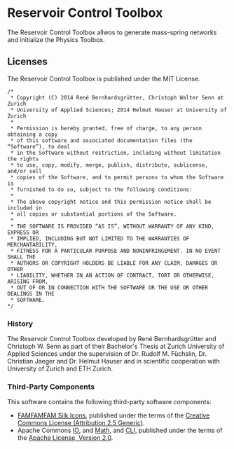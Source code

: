 Reservoir Control Toolbox
=========================
The Reservoir Control Toolbox allwos to generate mass-spring networks and initialize the Physics Toolbox.

## Licenses
The Reservoir Control Toolbox is published under the MIT License.
```
/*
 * Copyright (C) 2014 René Bernhardsgrütter, Christoph Walter Senn at Zurich
 * University of Applied Sciences; 2014 Helmut Hauser at University of Zurich
 *
 * Permission is hereby granted, free of charge, to any person obtaining a copy
 * of this software and associated documentation files (the “Software”), to deal
 * in the Software without restriction, including without limitation the rights
 * to use, copy, modify, merge, publish, distribute, sublicense, and/or sell
 * copies of the Software, and to permit persons to whom the Software is
 * furnished to do so, subject to the following conditions:
 *
 * The above copyright notice and this permission notice shall be included in
 * all copies or substantial portions of the Software.
 *
 * THE SOFTWARE IS PROVIDED “AS IS”, WITHOUT WARRANTY OF ANY KIND, EXPRESS OR
 * IMPLIED, INCLUDING BUT NOT LIMITED TO THE WARRANTIES OF MERCHANTABILITY,
 * FITNESS FOR A PARTICULAR PURPOSE AND NONINFRINGEMENT. IN NO EVENT SHALL THE
 * AUTHORS OR COPYRIGHT HOLDERS BE LIABLE FOR ANY CLAIM, DAMAGES OR OTHER
 * LIABILITY, WHETHER IN AN ACTION OF CONTRACT, TORT OR OTHERWISE, ARISING FROM,
 * OUT OF OR IN CONNECTION WITH THE SOFTWARE OR THE USE OR OTHER DEALINGS IN THE
 * SOFTWARE.
*/
```

### History
The Reservoir Control Toolbox developed by René Bernhardsgrütter and 
Christoph W. Senn as part of their Bachelor's Thesis at Zurich University of Applied 
Sciences under the supervision of Dr. Rudolf M. Füchslin, Dr. Christian Jaeger and 
Dr. Helmut Hauser and in scientific cooperation with University of Zurich and ETH Zurich.

### Third-Party Components 
This software contains the following third-party software components:
* [FAMFAMFAM Silk Icons](http://www.famfamfam.com/lab/icons/silk/), published under the terms of the [Creative Commons License (Attribution 2.5 Generic)](https://creativecommons.org/licenses/by/2.5/).
* Apache Commons [IO](https://commons.apache.org/proper/commons-io/), and [Math](https://commons.apache.org/proper/commons-math/), and [CLI](https://commons.apache.org/proper/commons-cli/), published under the terms of the [Apache License, Version 2.0](https://www.apache.org/licenses/LICENSE-2.0).
